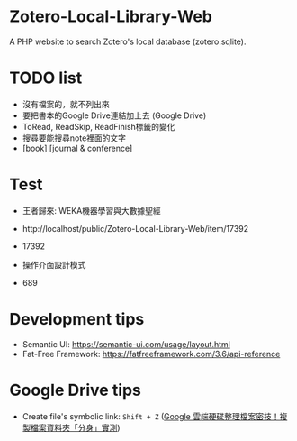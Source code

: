 # Zotero-Local-Library-Web
A PHP website to search Zotero's local database (zotero.sqlite).

# TODO list
- 沒有檔案的，就不列出來
- 要把書本的Google Drive連結加上去 (Google Drive)
- ToRead, ReadSkip, ReadFinish標籤的變化
- 搜尋要能搜尋note裡面的文字
- [book] [journal & conference]

# Test
- 王者歸來: WEKA機器學習與大數據聖經
- http://localhost/public/Zotero-Local-Library-Web/item/17392
- 17392

- 操作介面設計模式
- 689

# Development tips
- Semantic UI: https://semantic-ui.com/usage/layout.html
- Fat-Free Framework: https://fatfreeframework.com/3.6/api-reference

# Google Drive tips
- Create file's symbolic link: `Shift + Z` ([Google 雲端硬碟整理檔案密技！複製檔案資料夾「分身」實測](http://www.playpcesor.com/2017/08/google-drive-copy.html))